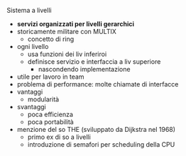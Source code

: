 Sistema a livelli
- **servizi organizzati per livelli gerarchici**
- storicamente militare con MULTIX 
	- concetto di ring
- ogni livello
	- usa funzioni dei liv inferiroi
	- definisce servizio e interfaccia a liv superiore
		- nascondendo implementazione
- utile per lavoro in team
- problema di performance: molte chiamate di interfacce 
- vantaggi
	- modularità
- svantaggi
	- poca efficienza
	- poca portabilità
- menzione del so THE (sviluppato da Dijkstra nel 1968)
	- primo ex di so a livelli
	- introduzione di semafori per scheduling della CPU